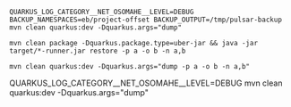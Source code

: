 ```
QUARKUS_LOG_CATEGORY__NET_OSOMAHE__LEVEL=DEBUG BACKUP_NAMESPACES=eb/project-offset BACKUP_OUTPUT=/tmp/pulsar-backup mvn clean quarkus:dev -Dquarkus.args="dump"  

mvn clean package -Dquarkus.package.type=uber-jar && java -jar target/*-runner.jar restore -p a -o b -n a,b

mvn clean quarkus:dev -Dquarkus.args="dump -p a -o b -n a,b"
```
QUARKUS_LOG_CATEGORY__NET_OSOMAHE__LEVEL=DEBUG mvn clean quarkus:dev -Dquarkus.args="dump"  
